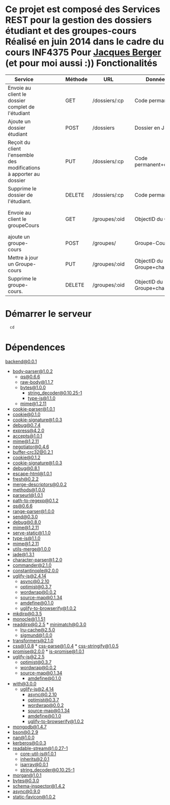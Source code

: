 Ce projet est composé des Services REST pour la gestion des dossiers étudiant et des groupes-cours
Réalisé en juin 2014 dans le cadre du cours INF4375
Pour [Jacques Berger ](https://github.com/jacquesberger) (et pour moi aussi :))
Fonctionalités
==============
| Service                                                             |   |   |   |   | Méthode | URL           |   | Données entrée                 |   |   | Sortie               |
|---------------------------------------------------------------------|---|---|---|---|---------|---------------|---|--------------------------------|---|---|----------------------|
| Envoie au client le dossier complet de l'étudiant                   |   |   |   |   | GET     | /dossiers/:cp |   | Code permanent                 |   |   | Dossier en JSON      |
| Ajoute un dossier étudiant                                          |   |   |   |   | POST    | /dossiers     |   | Dossier en JSON                |   |   | Statut de requête    |
| Reçoit du client l'ensemble des modifications à apporter au dossier |   |   |   |   | PUT     | /dossiers/:cp |   | Code permanent+changements     |   |   | Statut de requête    |
| Supprime le dossier de l'étudiant.                                  |   |   |   |   | DELETE  | /dossiers/:cp |   | Code permanent                 |   |   | Statut de requête    |
| Envoie au client le groupeCours                                     |   |   |   |   | GET     | /groupes/:oid |   | ObjectID du Groupe             |   |   | Groupe-Cours en JSON |
| ajoute un groupe-cours                                              |   |   |   |   | POST    | /groupes/     |   | Groupe-Cours en JSON           |   |   | Statut de requête    |
| Mettre à jour un Groupe-cours                                       |   |   |   |   | PUT     | /groupes/:oid |   | ObjectID du Groupe+changements |   |   | Statut de requête    |
| Supprime le groupe-cours.                                           |   |   |   |   | DELETE  | /groupes/:oid |   | ObjectID du Groupe+changements |   |   | Statut de requête    |

Démarrer le serveur
===================
```Shell
  cd
```
Dépendences
============
backend@0.0.1 
* body-parser@1.0.2
  * qs@0.6.6
  * raw-body@1.1.7
  * bytes@1.0.0
    * string_decoder@0.10.25-1
    * type-is@1.1.0
   * mime@1.2.11
 *  cookie-parser@1.0.1
  * cookie@0.1.0
  * cookie-signature@1.0.3
 * debug@0.7.4
 * express@4.2.0
  * accepts@1.0.1
  * mime@1.2.11
   * negotiator@0.4.6
  * buffer-crc32@0.2.1
  * cookie@0.1.2
  * cookie-signature@1.0.3
  * debug@0.8.1
  * escape-html@1.0.1
  * fresh@0.2.2
  * merge-descriptors@0.0.2
  * methods@1.0.0
  * parseurl@1.0.1
  * path-to-regexp@0.1.2
  * qs@0.6.6
  * range-parser@1.0.0
  * send@0.3.0
   * debug@0.8.0
   * mime@1.2.11
  * serve-static@1.1.0
  * type-is@1.1.0
   * mime@1.2.11
  * utils-merge@1.0.0
 * jade@1.3.1
  * character-parser@1.2.0
  * commander@2.1.0
  * constantinople@2.0.0
   * uglify-js@2.4.14
     * async@0.2.10
     * optimist@0.3.7
      * wordwrap@0.0.2
     * source-map@0.1.34
      * amdefine@0.1.0
     * uglify-to-browserify@1.0.2
  * mkdirp@0.3.5
  * monocle@1.1.51
   * readdirp@0.2.5
    * minimatch@0.3.0
       * lru-cache@2.5.0
       * sigmund@1.0.0
  * transformers@2.1.0
   * css@1.0.8
    * css-parse@1.0.4
    * css-stringify@1.0.5
   * promise@2.0.0
    * is-promise@1.0.1
   * uglify-js@2.2.5
     * optimist@0.3.7
      * wordwrap@0.0.2
     * source-map@0.1.34
       * amdefine@0.1.0
  * with@3.0.0
    * uglify-js@2.4.14
      * async@0.2.10
      * optimist@0.3.7
      * wordwrap@0.0.2
      * source-map@0.1.34
       * amdefine@0.1.0
      * uglify-to-browserify@1.0.2
 * mongodb@1.4.7
  * bson@0.2.9
  * nan@1.0.0
  * kerberos@0.0.3
  * readable-stream@1.0.27-1
     * core-util-is@1.0.1
    * inherits@2.0.1
    * isarray@0.0.1
    * string_decoder@0.10.25-1
 * morgan@1.0.1
 * bytes@0.3.0
 * schema-inspector@1.4.2
 * async@0.9.0
 * static-favicon@1.0.2





